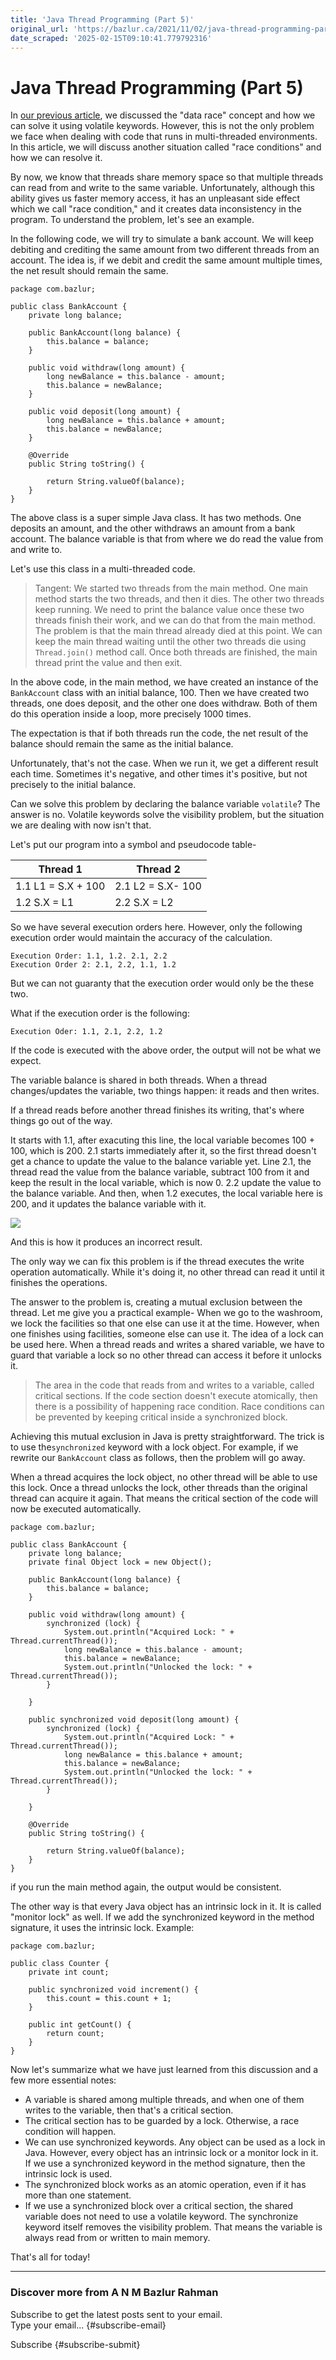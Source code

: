 ```yaml
---
title: 'Java Thread Programming (Part 5)'
original_url: 'https://bazlur.ca/2021/11/02/java-thread-programming-part-5/'
date_scraped: '2025-02-15T09:10:41.779792316'
---
```


Java Thread Programming (Part 5)
================================

In [our previous article](https://foojay.io/today/java-thread-programming-part-4/), we discussed the "data race" concept and how we can solve it using volatile keywords. However, this is not the only problem we face when dealing with code that runs in multi-threaded environments. In this article, we will discuss another situation called "race conditions" and how we can resolve it.

By now, we know that threads share memory space so that multiple threads can read from and write to the same variable. Unfortunately, although this ability gives us faster memory access, it has an unpleasant side effect which we call "race condition," and it creates data inconsistency in the program. To understand the problem, let's see an example.

In the following code, we will try to simulate a bank account. We will keep debiting and crediting the same amount from two different threads from an account. The idea is, if we debit and credit the same amount multiple times, the net result should remain the same.

```
package com.bazlur;

public class BankAccount {
    private long balance;

    public BankAccount(long balance) {
        this.balance = balance;
    }

    public void withdraw(long amount) {
        long newBalance = this.balance - amount;
        this.balance = newBalance;
    }

    public void deposit(long amount) {
        long newBalance = this.balance + amount;
        this.balance = newBalance;
    }

    @Override
    public String toString() {

        return String.valueOf(balance);
    }
}
```

The above class is a super simple Java class. It has two methods. One deposits an amount, and the other withdraws an amount from a bank account. The balance variable is that from where we do read the value from and write to.

Let's use this class in a multi-threaded code.
> Tangent: We started two threads from the main method. One main method starts the two threads, and then it dies. The other two threads keep running. We need to print the balance value once these two threads finish their work, and we can do that from the main method. The problem is that the main thread already died at this point. We can keep the main thread waiting until the other two threads die using `Thread.join()` method call. Once both threads are finished, the main thread print the value and then exit.

In the above code, in the main method, we have created an instance of the `BankAccount` class with an initial balance, 100. Then we have created two threads, one does deposit, and the other one does withdraw. Both of them do this operation inside a loop, more precisely 1000 times.

The expectation is that if both threads run the code, the net result of the balance should remain the same as the initial balance.

Unfortunately, that's not the case. When we run it, we get a different result each time. Sometimes it's negative, and other times it's positive, but not precisely to the initial balance.

Can we solve this problem by declaring the balance variable `volatile`? The answer is no. Volatile keywords solve the visibility problem, but the situation we are dealing with now isn't that.

Let's put our program into a symbol and pseudocode table-

|      Thread 1      |     Thread 2      |
|--------------------|-------------------|
| 1.1 L1 = S.X + 100 | 2.1 L2 = S.X- 100 |
| 1.2 S.X = L1       | 2.2 S.X = L2      |

So we have several execution orders here. However, only the following execution order would maintain the accuracy of the calculation.

```
Execution Order: 1.1, 1.2. 2.1, 2.2
Execution Order 2: 2.1, 2.2, 1.1, 1.2
```

But we can not guaranty that the execution order would only be the these two.

What if the execution order is the following:

```
Execution Oder: 1.1, 2.1, 2.2, 1.2
```

If the code is executed with the above order, the output will not be what we expect.

The variable balance is shared in both threads. When a thread changes/updates the variable, two things happen: it reads and then writes.

If a thread reads before another thread finishes its writing, that's where things go out of the way.

It starts with 1.1, after exacuting this line, the local variable becomes 100 + 100, which is 200. 2.1 starts immediately after it, so the first thread doesn't get a chance to update the value to the balance variable yet. Line 2.1, the thread read the value from the balance variable, subtract 100 from it and keep the result in the local variable, which is now 0. 2.2 update the value to the balance variable. And then, when 1.2 executes, the local variable here is 200, and it updates the balance variable with it.

![](images/threading-432x510.png)

And this is how it produces an incorrect result.

The only way we can fix this problem is if the thread executes the write operation automatically. While it's doing it, no other thread can read it until it finishes the operations.

The answer to the problem is, creating a mutual exclusion between the thread. Let me give you a practical example- When we go to the washroom, we lock the facilities so that one else can use it at the time. However, when one finishes using facilities, someone else can use it. The idea of a lock can be used here. When a thread reads and writes a shared variable, we have to guard that variable a lock so no other thread can access it before it unlocks it.
> The area in the code that reads from and writes to a variable, called critical sections. If the code section doesn't execute atomically, then there is a possibility of happening race condition. Race conditions can be prevented by keeping critical inside a synchronized block.

Achieving this mutual exclusion in Java is pretty straightforward. The trick is to use the`synchronized` keyword with a lock object. For example, if we rewrite our `BankAccount` class as follows, then the problem will go away.

When a thread acquires the lock object, no other thread will be able to use this lock. Once a thread unlocks the lock, other threads than the original thread can acquire it again. That means the critical section of the code will now be executed automatically.

```
package com.bazlur;

public class BankAccount {
    private long balance;
    private final Object lock = new Object();

    public BankAccount(long balance) {
        this.balance = balance;
    }

    public void withdraw(long amount) {
        synchronized (lock) {
            System.out.println("Acquired Lock: " + Thread.currentThread());
            long newBalance = this.balance - amount;
            this.balance = newBalance;
            System.out.println("Unlocked the lock: " + Thread.currentThread());
        }

    }

    public synchronized void deposit(long amount) {
        synchronized (lock) {
            System.out.println("Acquired Lock: " + Thread.currentThread());
            long newBalance = this.balance + amount;
            this.balance = newBalance;
            System.out.println("Unlocked the lock: " + Thread.currentThread());
        }

    }

    @Override
    public String toString() {

        return String.valueOf(balance);
    }
}
```

if you run the main method again, the output would be consistent.

The other way is that every Java object has an intrinsic lock in it. It is called "monitor lock" as well. If we add the synchronized keyword in the method signature, it uses the intrinsic lock. Example:

```
package com.bazlur;

public class Counter {
    private int count;

    public synchronized void increment() {
        this.count = this.count + 1;
    }

    public int getCount() {
        return count;
    }
}
```

Now let's summarize what we have just learned from this discussion and a few more essential notes:

* A variable is shared among multiple threads, and when one of them writes to the variable, then that's a critical section.
* The critical section has to be guarded by a lock. Otherwise, a race condition will happen.
* We can use synchronized keywords. Any object can be used as a lock in Java. However, every object has an intrinsic lock or a monitor lock in it. If we use a synchronized keyword in the method signature, then the intrinsic lock is used.
* The synchronized block works as an atomic operation, even if it has more than one statement.
* If we use a synchronized block over a critical section, the shared variable does not need to use a volatile keyword. The synchronize keyword itself removes the visibility problem. That means the variable is always read from or written to main memory.

That's all for today!  

*** ** * ** ***

### Discover more from A N M Bazlur Rahman

Subscribe to get the latest posts sent to your email.  
Type your email... {#subscribe-email}

Subscribe {#subscribe-submit}
